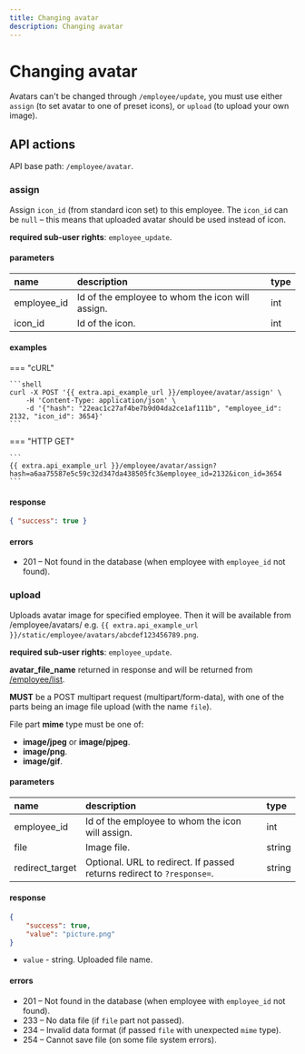 ```yaml
---
title: Changing avatar
description: Changing avatar
---
```


# Changing avatar

Avatars can't be changed through `/employee/update`, you must use either `assign` (to set avatar to one of preset icons),
or `upload` (to upload your own image). 

## API actions

API base path: `/employee/avatar`.

### assign

Assign `icon_id` (from standard icon set) to this employee. 
The `icon_id` can be `null` – this means that uploaded avatar should be used instead of icon.

**required sub-user rights**: `employee_update`.

#### parameters

| name | description | type |
| :--- | :--- | :--- |
| employee_id | Id of the employee to whom the icon will assign. | int |
| icon_id | Id of the icon. | int |

#### examples

=== "cURL"

    ```shell
    curl -X POST '{{ extra.api_example_url }}/employee/avatar/assign' \
        -H 'Content-Type: application/json' \ 
        -d '{"hash": "22eac1c27af4be7b9d04da2ce1af111b", "employee_id": 2132, "icon_id": 3654}'
    ```

=== "HTTP GET"

    ```
    {{ extra.api_example_url }}/employee/avatar/assign?hash=a6aa75587e5c59c32d347da438505fc3&employee_id=2132&icon_id=3654
    ```

#### response

```json
{ "success": true }
```
    
#### errors

* 201 – Not found in the database (when employee with `employee_id` not found).

### upload

Uploads avatar image for specified employee.
Then it will be available from /employee/avatars/
e.g. `{{ extra.api_example_url }}/static/employee/avatars/abcdef123456789.png`.

**required sub-user rights**: `employee_update`.

**avatar_file_name** returned in response and will be returned from [/employee/list](./index.md#list).

**MUST** be a POST multipart request (multipart/form-data),
with one of the parts being an image file upload (with the name `file`).

File part **mime** type must be one of:

* **image/jpeg** or **image/pjpeg**.
* **image/png**.
* **image/gif**.

#### parameters

| name | description | type |
| :--- | :--- | :--- |
| employee_id | Id of the employee to whom the icon will assign. | int |
| file | Image file. | string |
| redirect_target | Optional. URL to redirect. If passed returns redirect to `?response=`. | string |

#### response

```json
{
    "success": true,
    "value": "picture.png"
}
```

* `value` - string. Uploaded file name.

#### errors

* 201 – Not found in the database (when employee with `employee_id` not found).
* 233 – No data file (if `file` part not passed).
* 234 – Invalid data format (if passed `file` with unexpected `mime` type).
* 254 – Cannot save file (on some file system errors).
